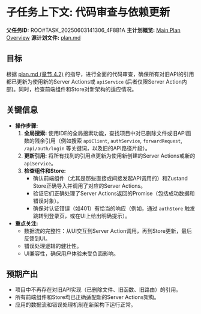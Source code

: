 # 子任务上下文: 代码审查与依赖更新

**父任务ID:** ROO#TASK_20250603141306_4F8B1A
**主计划概览:** [Main Plan Overview](../../../plans/ROO#TASK_20250603141306_4F8B1A_plan_overview.md)
**源计划文件:** [plan.md](../../../plan.md)

## 目标

根据 [plan.md (章节 4.2)](../../../plan.md#42-代码审查与依赖更新) 的指导，进行全面的代码审查，确保所有对旧API的引用都已更新为使用新的Server Actions或 `apiService` (后者仅限Server Action内部)。同时，检查前端组件和Store对新架构的适应情况。

## 关键信息

*   **操作步骤:**
    1.  **全局搜索:** 使用IDE的全局搜索功能，查找项目中对已删除文件或旧API函数的残余引用（例如搜索 `apiClient`, `authService`, `forwardRequest`, `/api/auth/login` 等关键词，以及旧的API路径片段）。
    2.  **更新引用:** 将所有找到的引用点更新为使用新创建的Server Actions或新的 `apiService`。
    3.  **检查组件和Store:**
        *   确认前端组件（尤其是那些直接或间接发起API调用的）和Zustand Store正确导入并调用了对应的Server Actions。
        *   验证它们正确处理了Server Actions返回的Promise（包括成功数据和错误对象）。
        *   确保对认证错误（如401）有恰当的响应（例如，通过 `authStore` 触发跳转到登录页，或在UI上给出明确提示）。
*   **重点关注:**
    *   数据流的完整性：从UI交互到Server Action调用，再到Store更新，最后反馈到UI。
    *   错误处理逻辑的健壮性。
    *   UI兼容性，确保用户体验未受负面影响。

## 预期产出

*   项目中不再存在对旧API实现（已删除文件、旧函数、旧路由）的引用。
*   所有前端组件和Store均已正确适配新的Server Actions架构。
*   应用的数据流和错误处理机制在新架构下运行正常。